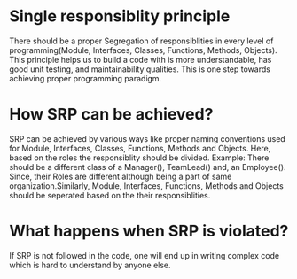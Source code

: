 # Single responsiblity principle
There should be a proper Segregation of responsiblities in every level of programming(Module, Interfaces, Classes, Functions, Methods, Objects). This principle helps us to build a code with is more understandable, has good unit testing, and  maintainability qualities. This is one step towards achieving proper programming paradigm.

# How SRP can be achieved?
SRP can be achieved by various ways like proper naming conventions used for Module, Interfaces, Classes, Functions, Methods and Objects.
Here, based on the roles the responsiblity should be divided. Example: There should be a different class of a Manager(), TeamLead() and, an Employee(). Since, their Roles are different although being a part of same organization.Similarly, Module, Interfaces, Functions, Methods and Objects should be seperated based on the their responsiblities.

# What happens when SRP is violated?
If SRP is not followed in the code, one will end up in writing complex code which is hard to understand by anyone else.
